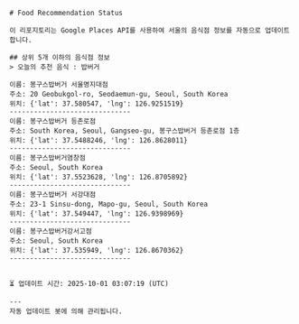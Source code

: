 
    # Food Recommendation Status

    이 리포지토리는 Google Places API를 사용하여 서울의 음식점 정보를 자동으로 업데이트합니다.

    ## 상위 5개 이하의 음식점 정보
    > 오늘의 추천 음식 : 밥버거

	이름: 봉구스밥버거 서울명지대점
	주소: 20 Geobukgol-ro, Seodaemun-gu, Seoul, South Korea
	위치: {'lat': 37.580547, 'lng': 126.9251519}
	------------------------------
	이름: 봉구스밥버거 등촌로점
	주소: South Korea, Seoul, Gangseo-gu, 봉구스밥버거 등촌로점 1층
	위치: {'lat': 37.5488246, 'lng': 126.8628011}
	------------------------------
	이름: 봉구스밥버거염창점
	주소: Seoul, South Korea
	위치: {'lat': 37.5523628, 'lng': 126.8705892}
	------------------------------
	이름: 봉구스밥버거 서강대점
	주소: 23-1 Sinsu-dong, Mapo-gu, Seoul, South Korea
	위치: {'lat': 37.549447, 'lng': 126.9398969}
	------------------------------
	이름: 봉구스밥버거강서고점
	주소: Seoul, South Korea
	위치: {'lat': 37.535949, 'lng': 126.8670362}
	------------------------------


    ⏳ 업데이트 시간: 2025-10-01 03:07:19 (UTC)

    ---
    자동 업데이트 봇에 의해 관리됩니다.
    